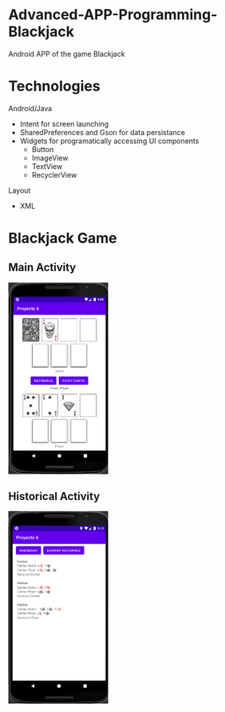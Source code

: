# Advanced-APP-Programming-Blackjack
Android APP of the game Blackjack

# Technologies
Android/Java
* Intent for screen launching
* SharedPreferences and Gson for data persistance
* Widgets for programatically accessing UI components
    * Button
    * ImageView
    * TextView
    * RecyclerView

Layout
* XML

# Blackjack Game

## Main Activity
<img src="https://github.com/grimloc-aduque/Advanced-APP-Programming-Blackjack/blob/master/git_images/main_activity.png" style="width:200px;"/>

## Historical Activity
<img src="https://github.com/grimloc-aduque/Advanced-APP-Programming-Blackjack/blob/master/git_images/historico_activity.png" style="width:200px;"/>
